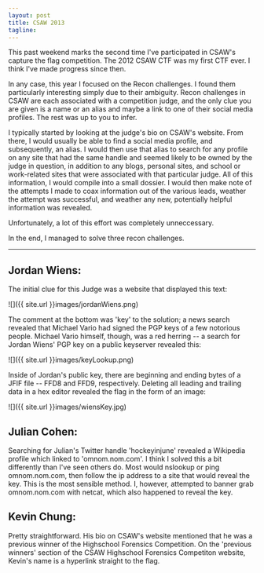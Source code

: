 ```yaml
---
layout: post
title: CSAW 2013
tagline:
---
```

This past weekend marks the second time I've participated in CSAW's capture the flag competition. The 2012 CSAW CTF was my first CTF ever. I think I've made progress since then. 

In any case, this year I focused on the Recon challenges. I found them particularly interesting simply due to their ambiguity. Recon challenges in CSAW are each associated with a competition judge, and the only clue you are given is a name or an alias and maybe a link to one of their social media profiles. The rest was up to you to infer.

I typically started by looking at the judge's bio on CSAW's website. From there, I would usually be able to find a social media profile, and subsequently, an alias. I would then use that alias  to search for any profile on any site that had the same handle and seemed likely to be owned by the judge in question, in addition to any blogs, personal sites, and school or work-related sites that were associated with that particular judge. All of this information, I would compile into a small dossier. I would then make note of the attempts I made to coax information out of the various leads, weather the attempt was successful, and weather any new, potentially helpful information was revealed. 

Unfortunately, a lot of this effort was completely unneccessary.

In the end, I managed to solve three recon challenges.

---

## Jordan Wiens:
The initial clue for this Judge was a website that displayed this text:

![]({{ site.url }}images/jordanWiens.png)

The comment at the bottom was 'key' to the solution; a news search revealed that Michael Vario had signed the PGP keys of a few notorious people. Michael Vario himself, though, was a red herring -- a search for Jordan Wiens' PGP key on a public keyserver revealed this:

![]({{ site.url }}images/keyLookup.png)

Inside of Jordan's public key, there are beginning and ending bytes of a JFIF file -- FFD8 and FFD9, respectively. Deleting all leading and trailing data in a hex editor revealed the flag in the form of an image:

![]({{ site.url }}images/wiensKey.jpg)

## Julian Cohen:
Searching for Julian's Twitter handle 'hockeyinjune' revealed a Wikipedia profile which linked to 'omnom.nom.com'. I think I solved this a bit differently than I've seen others do. Most would nslookup or ping omnom.nom.com, then follow the ip address to a site that would reveal the key. This is the most sensible method. I, however, attempted to banner grab omnom.nom.com with netcat, which also happened to reveal the key.

## Kevin Chung:
Pretty straightforward. His bio on CSAW's website mentioned that he was a previous winner of the Highschool Forensics Competition. On the 'previous winners' section of the CSAW Highschool Forensics Competiton website, Kevin's name is a hyperlink straight to the flag.